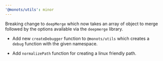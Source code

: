 ```yaml
---
'@monots/utils': minor
---
```


Breaking change to `deepMerge` which now takes an array of object to merge followed by the options available via the `deepmerge` library.

- Add new `createDebugger` function to `@monots/utils` which creates a `debug` function with the given namespace.

- Add `normalizePath` function for creating a linux friendly path.
